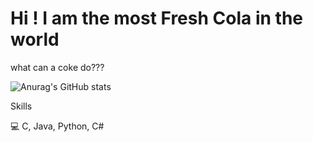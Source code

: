 # Hi ! I am the most Fresh Cola in the world

what can a coke do???

![Anurag's GitHub stats](https://github-readme-stats.vercel.app/api?username=padosory5&theme=react&show_icons=true)

Skills

:computer: C, Java, Python, C#


